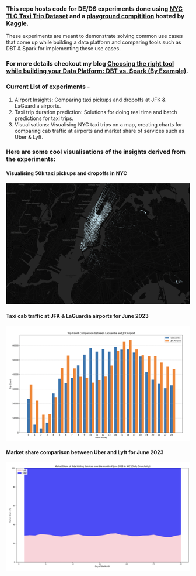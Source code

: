 ### This repo hosts code for DE/DS experiments done using [NYC TLC Taxi Trip Dataset](https://www.nyc.gov/site/tlc/about/tlc-trip-record-data.page) and a [playground compitition](https://www.kaggle.com/c/nyc-taxi-trip-duration) hosted by Kaggle.
These experiments are meant to demonstrate solving common use cases that come up while building a data platform and comparing tools such as DBT & Spark for implementing these use cases.

### For more details checkout my blog [Choosing the right tool while building your Data Platform: DBT vs. Spark (By Example)](https://medium.com/p/5c804714433e/edit).

### Current List of experiments -
1. Airport Insights: Comparing taxi pickups and dropoffs at JFK & LaGuardia airports.
2. Taxi trip duration prediction: Solutions for doing real time and batch predictions for taxi trips.
3. Visualisations: Visualising  NYC taxi trips on a map, creating charts for comparing cab traffic at airports and market share of services such as Uber & Lyft.


### Here are some cool visualisations of the insights derived from the experiments:

#### Visualising 50k taxi pickups and dropoffs in NYC

![alt text](https://github.com/ingaleniranjan365/nyc-taxi-trip-experiments/blob/main/media/NYC50kPickupsDropoffsGif.gif?raw=true)


#### Taxi cab traffic at JFK & LaGuardia airports for June 2023

![alt text](https://github.com/ingaleniranjan365/nyc-taxi-trip-experiments/blob/main/media/TripCountComparisonBetweenJFKandLaGuardiaAirportsForJune2023.png?raw=true)


#### Market share comparison between Uber and Lyft for June 2023

![alt text](https://github.com/ingaleniranjan365/nyc-taxi-trip-experiments/blob/main/media/MarketShareComparisonOfUberAndLyft.png?raw=true)


